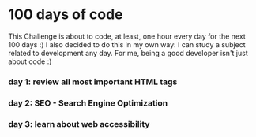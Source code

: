 # 100 days of code

This Challenge is about to code, at least, one hour every day for the next 100 days :)
I also decided to do this in my own way: I can study a subject related to development any day. For me, being a good developer isn't just about code :)

### day 1: review all most important HTML tags
### day 2: SEO - Search Engine Optimization
### day 3: learn about web accessibility
